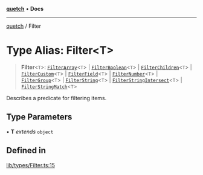[**quetch**](../README.md) • **Docs**

***

[quetch](../README.md) / Filter

# Type Alias: Filter\<T\>

> **Filter**\<`T`\>: [`FilterArray`](FilterArray.md)\<`T`\> \| [`FilterBoolean`](FilterBoolean.md)\<`T`\> \| [`FilterChildren`](FilterChildren.md)\<`T`\> \| [`FilterCustom`](FilterCustom.md)\<`T`\> \| [`FilterField`](FilterField.md)\<`T`\> \| [`FilterNumber`](FilterNumber.md)\<`T`\> \| [`FilterGroup`](FilterGroup.md)\<`T`\> \| [`FilterString`](FilterString.md)\<`T`\> \| [`FilterStringIntersect`](FilterStringIntersect.md)\<`T`\> \| [`FilterStringMatch`](FilterStringMatch.md)\<`T`\>

Describes a predicate for filtering items.

## Type Parameters

• **T** *extends* `object`

## Defined in

[lib/types/Filter.ts:15](https://github.com/nevoland/quetch/blob/b70842cb9761fe7c217edef26e0fbc90449abccb/lib/types/Filter.ts#L15)
